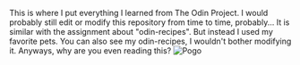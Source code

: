 This is where I put everything I learned from The Odin Project.
I would probably still edit or modify this repository from time to time, probably...
It is similar with the assignment about "odin-recipes".
But instead I used my favorite pets.
You can also see my odin-recipes, I wouldn't bother modifying it.
Anyways, why are you even reading this?
![Pogo](https://i.redd.it/cfnb9o9q5pt41.jpg)